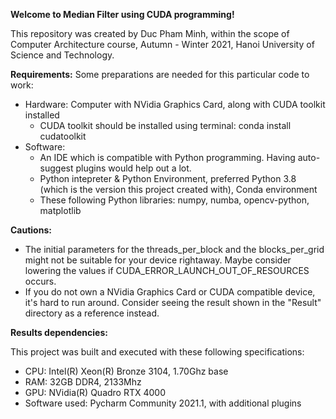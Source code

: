 **Welcome to Median Filter using CUDA programming!**

This repository was created by Duc Pham Minh, within the scope of Computer Architecture course, Autumn - Winter 2021, Hanoi University of Science and Technology.

**Requirements:**
Some preparations are needed for this particular code to work:
- Hardware: Computer with NVidia Graphics Card, along with CUDA toolkit installed
  + CUDA toolkit should be installed using terminal: conda install cudatoolkit
- Software:
  + An IDE which is compatible with Python programming. Having auto-suggest plugins would help out a lot.
  + Python intepreter & Python Environment, preferred Python 3.8 (which is the version this project created with), Conda environment
  + These following Python libraries: numpy, numba, opencv-python, matplotlib

**Cautions:**
- The initial parameters for the threads_per_block and the blocks_per_grid might not be suitable for your device rightaway. Maybe consider lowering the values if CUDA_ERROR_LAUNCH_OUT_OF_RESOURCES occurs.
- If you do not own a NVidia Graphics Card or CUDA compatible device, it's hard to run around. Consider seeing the result shown in the "Result" directory as a reference instead.

**Results dependencies:**

This project was built and executed  with these following specifications:
- CPU: Intel(R) Xeon(R) Bronze 3104, 1.70Ghz base
- RAM: 32GB DDR4, 2133Mhz
- GPU: NVidia(R) Quadro RTX 4000
- Software used: Pycharm Community 2021.1, with additional plugins
